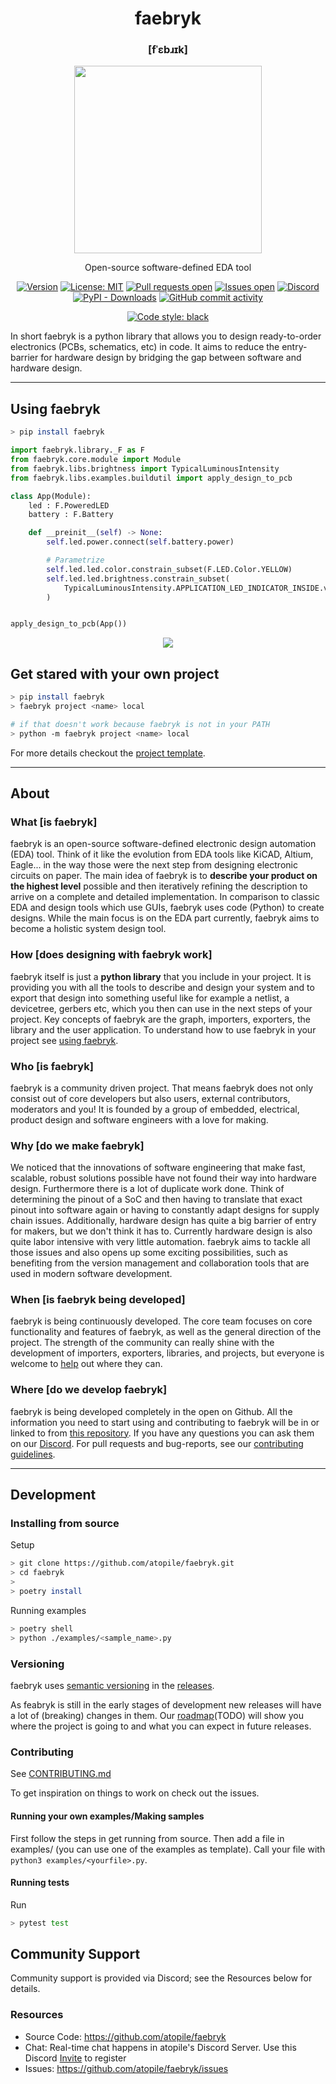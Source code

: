 <div align="center">

# faebryk

### \[fˈɛbɹɪk\]

<a href="https://github.com/atopile/faebryk">
<img height=300 width=300 src="./faebryk_logo.png"/>
</a>
<br/>

Open-source software-defined EDA tool

[![Version](https://img.shields.io/github/v/tag/atopile/faebryk)](https://github.com/atopile/faebryk/releases/latest) [![License: MIT](https://img.shields.io/badge/License-MIT-yellow.svg)](https://github.com/atopile/faebryk/blob/main/LICENSE) [![Pull requests open](https://img.shields.io/github/issues-pr/atopile/faebryk)](https://github.com/atopile/faebryk/pulls) [![Issues open](https://img.shields.io/github/issues/atopile/faebryk)](https://github.com/atopile/faebryk/issues)
[![Discord](https://img.shields.io/discord/1022538123915300865?label=Discord)](https://discord.com/channels/1022538123915300865) [![PyPI - Downloads](https://img.shields.io/pypi/dm/faebryk?label=PyPi%20Downloads)](https://pypi.org/project/faebryk/) [![GitHub commit activity](https://img.shields.io/github/commit-activity/m/atopile/faebryk)](https://github.com/atopile/faebryk/commits/main)

[![Code style: black](https://img.shields.io/badge/code%20style-black-000000.svg)](https://github.com/psf/black)

</div>

In short faebryk is a python library that allows you to design ready-to-order electronics (PCBs, schematics, etc) in code. It aims to reduce the entry-barrier for hardware design by bridging the gap between software and hardware design.

---


## Using faebryk

```bash
> pip install faebryk
```


```python
import faebryk.library._F as F
from faebryk.core.module import Module
from faebryk.libs.brightness import TypicalLuminousIntensity
from faebryk.libs.examples.buildutil import apply_design_to_pcb

class App(Module):
    led : F.PoweredLED
    battery : F.Battery

    def __preinit__(self) -> None:
        self.led.power.connect(self.battery.power)

        # Parametrize
        self.led.led.color.constrain_subset(F.LED.Color.YELLOW)
        self.led.led.brightness.constrain_subset(
            TypicalLuminousIntensity.APPLICATION_LED_INDICATOR_INSIDE.value
        )


apply_design_to_pcb(App())
```

<div align="center">

![](docs/img/demo.gif)

</div>

## Get stared with your own project
```bash
> pip install faebryk
> faebryk project <name> local

# if that doesn't work because faebryk is not in your PATH
> python -m faebryk project <name> local
```

For more details checkout the [project template](https://github.com/faebryk/project-template).

---

## About

### What \[is faebryk\]

faebryk is an open-source software-defined electronic design automation (EDA) tool.
Think of it like the evolution from EDA tools like KiCAD, Altium, Eagle...
in the way those were the next step from designing electronic circuits on paper.
The main idea of faebryk is to **describe your product on the highest level** possible and then iteratively refining the description to arrive on a complete and detailed implementation.
In comparison to classic EDA and design tools which use GUIs, faebryk uses code (Python) to create designs.
While the main focus is on the EDA part currently, faebryk aims to become a holistic system design tool.

### How \[does designing with faebryk work\]

faebryk itself is just a **python library** that you include in your project. It is providing you with all the tools to describe and design your system and to export that design into something useful like for example a netlist, a devicetree, gerbers etc, which you then can use in the next steps of your project. Key concepts of faebryk are the graph, importers, exporters, the library and the user application.
To understand how to use faebryk in your project see [using faebryk](#using-faebryk).

### Who \[is faebryk\]

faebryk is a community driven project. That means faebryk does not only consist out of core developers but also users, external contributors, moderators and you! It is founded by a group of embedded, electrical, product design and software engineers with a love for making.

### Why \[do we make faebryk\]

We noticed that the innovations of software engineering that make fast, scalable, robust solutions possible have not found their way into hardware design. Furthermore there is a lot of duplicate work done. Think of determining the pinout of a SoC and then having to translate that exact pinout into software again or having to constantly adapt designs for supply chain issues.
Additionally, hardware design has quite a big barrier of entry for makers, but we don't think it has to.
Currently hardware design is also quite labor intensive with very little automation.
faebryk aims to tackle all those issues and also opens up some exciting possibilities, such as benefiting from the version management and collaboration tools that are used in modern software development.

### When \[is faebryk being developed\]

faebryk is being continuously developed.
The core team focuses on core functionality and features of faebryk, as well as the general direction of the project.
The strength of the community can really shine with the development of importers, exporters, libraries, and projects, but everyone is welcome to [help](#community-support) out where they can.

### Where \[do we develop faebryk\]

faebryk is being developed completely in the open on Github.
All the information you need to start using and contributing to faebryk will be in or linked to from [this repository](https://github.com/atopile/faebryk).
If you have any questions you can ask them on our [Discord](https://discord.gg/nr5V3QRUd3).
For pull requests and bug-reports, see our [contributing guidelines](docs/CONTRIBUTING.md).

---

## Development

### Installing from source
Setup

```bash
> git clone https://github.com/atopile/faebryk.git
> cd faebryk
>
> poetry install
```

Running examples

```bash
> poetry shell
> python ./examples/<sample_name>.py
```

### Versioning

faebryk uses [semantic versioning](https://semver.org/) in the [releases](https://github.com/atopile/faebryk/releases).

As feabryk is still in the early stages of development new releases will have a lot of (breaking) changes in them.
Our [roadmap](#versioning)(TODO) will show you where the project is going to and what you can expect in future releases.

### Contributing

See [CONTRIBUTING.md](docs/CONTRIBUTING.md)

To get inspiration on things to work on check out the issues.

#### Running your own examples/Making samples

First follow the steps in get running from source.
Then add a file in examples/ (you can use one of the examples as template).
Call your file with `python3 examples/<yourfile>.py`.

#### Running tests

Run

```bash
> pytest test
```

## Community Support

Community support is provided via Discord; see the Resources below for details.

### Resources

- Source Code: <https://github.com/atopile/faebryk>
- Chat: Real-time chat happens in atopile's Discord Server. Use this Discord [Invite](https://discord.gg/nr5V3QRUd3) to register
- Issues: <https://github.com/atopile/faebryk/issues>
